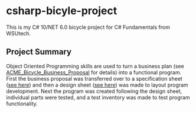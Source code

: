 # csharp-bicyle-project
This is my C# 10/NET 6.0 bicycle project for C# Fundamentals from WSUtech.

## Project Summary
Object Oriented Programming skills are used to turn a business plan (see [ACME_Bicycle_Business_Proposal](/ACME_Bicycle_Company_Proposal.pdf "Business Plan") for details) into a functional program. First the business proposal was transferred over to a specification sheet ([see here](/Bicycle_Plan.pdf "Specification Sheet")) and then a design sheet ([see here](/Project_CSharp_Base_Design.pdf "Design Sheet")) was made to layout program development. Next the program was created following the design sheet, individual parts were tested, and a test inventory was made to test program functionality.
